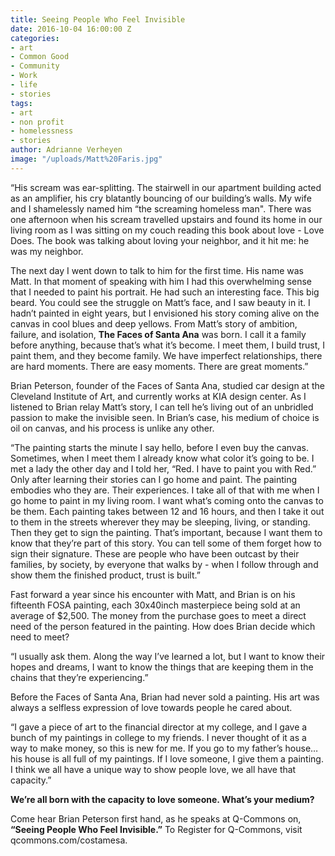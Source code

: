 ```yaml
---
title: Seeing People Who Feel Invisible
date: 2016-10-04 16:00:00 Z
categories:
- art
- Common Good
- Community
- Work
- life
- stories
tags:
- art
- non profit
- homelessness
- stories
author: Adrianne Verheyen
image: "/uploads/Matt%20Faris.jpg"
---
```


“His scream was ear-splitting. The stairwell in our apartment building acted as an amplifier, his cry blatantly bouncing of our building’s walls. My wife and I shamelessly named him “the screaming homeless man".
There was one afternoon when his scream travelled upstairs and found its home in our living room as I was sitting on my couch reading this book about love - Love Does. The book was talking about loving your neighbor, and it hit me: he was my neighbor. <!-- more -->

The next day I went down to talk to him for the first time. His name was Matt. In that moment of speaking with him I had this overwhelming sense that I needed to paint his portrait. He had such an interesting face. This big beard. You could see the struggle on Matt’s face, and I saw beauty in it. 
I hadn’t painted in eight years, but I envisioned his story coming alive on the canvas in cool blues and deep yellows. From Matt’s story of ambition, failure, and isolation, **The Faces of Santa Ana** was born. I call it a family before anything, because that’s what it’s become. I meet them, I build trust, I paint them, and they become family. We have imperfect relationships, there are hard moments. There are easy moments. There are great moments.”

Brian Peterson, founder of the Faces of Santa Ana, studied car design at the Cleveland Institute of Art, and currently works at KIA design center. As I listened to Brian relay Matt’s story, I can tell he’s living out of an unbridled passion to make the invisible seen. In Brian’s case, his medium of choice is oil on canvas, and his process is unlike any other. 

“The painting starts the minute I say hello, before I even buy the canvas. Sometimes, when I meet them I already know what color it’s going to be. I met a lady the other day and I told her, “Red. I have to paint you with Red.” Only after learning their stories can I go home and paint. The painting embodies who they are. Their experiences. I take all of that with me when I go home to paint in my living room. I want what’s coming onto the canvas to be them. Each painting takes between 12 and 16 hours, and then I take it out to them in the streets wherever they may be sleeping, living, or standing. Then they get to sign the painting. That’s important, because I want them to know that they’re part of this story. You can tell some of them forget how to sign their signature. These are people who have been outcast by their families, by society, by everyone that walks by - when I follow through and show them the finished product, trust is built.” 

Fast forward a year since his encounter with Matt, and Brian is on his fifteenth FOSA painting, each 30x40inch masterpiece being sold at an average of $2,500. The money from the purchase goes to meet a direct need of the person featured in the painting. How does Brian decide which need to meet?

“I usually ask them. Along the way I’ve learned a lot, but I want to know their hopes and dreams, I want to know the things that are keeping them in the chains that they’re experiencing.”

Before the Faces of Santa Ana, Brian had never sold a painting. His art was always a selfless expression of love towards people he cared about. 

“I gave a piece of art to the financial director at my college, and I gave a bunch of my paintings in college to my friends. I never thought of it as a way to make money, so this is new for me. If you go to my father’s house… his house is all full of my paintings. If I love someone, I give them a painting. I think we all have a unique way to show people love, we all have that capacity.” 

**We’re all born with the capacity to love someone. What’s your medium?** 

Come hear Brian Peterson first hand, as he speaks at Q-Commons on, **“Seeing People Who Feel Invisible.”**  To Register for Q-Commons, visit qcommons.com/costamesa.
